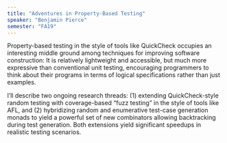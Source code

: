 ```yaml
---
title: "Adventures in Property-Based Testing"
speaker: "Benjamin Pierce"
semester: "FA19"
---
```


Property-based testing in the style of tools like QuickCheck occupies an interesting middle ground among techniques for improving software construction: It is relatively lightweight and accessible, but much more expressive than conventional unit testing, encouraging programmers to think about their programs in terms of logical specifications rather than just examples.

I’ll describe two ongoing research threads: (1) extending QuickCheck-style random testing with coverage-based “fuzz testing” in the style of tools like AFL, and (2) hybridizing random and enumerative test-case generation monads to yield a powerful set of new combinators allowing backtracking during test generation.  Both extensions yield significant speedups in realistic testing scenarios.